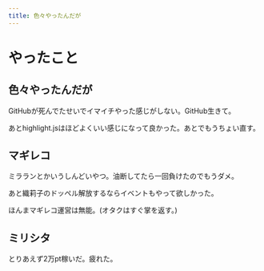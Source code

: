 ```yaml
---
title: 色々やったんだが
---
```


# やったこと

## 色々やったんだが

GitHubが死んでたせいでイマイチやった感じがしない。GitHub生きて。

あとhighlight.jsはほどよくいい感じになって良かった。あとでもうちょい直す。

## マギレコ

ミラランとかいうしんどいやつ。油断してたら一回負けたのでもうダメ。

あと織莉子のドッペル解放するならイベントもやって欲しかった。

ほんまマギレコ運営は無能。(オタクはすぐ掌を返す。)

## ミリシタ

とりあえず2万pt稼いだ。疲れた。
